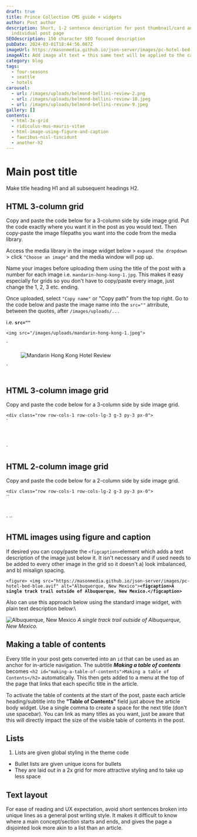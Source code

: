 ```yaml
---
draft: true
title: Prince Collection CMS guide + widgets
author: Post author
description: Short, 1-2 sentence description for post thumbnail/card and
  individual post page
SEOdescription: 150 character SEO focused description
pubDate: 2024-03-01T18:44:56.087Z
imageUrl: https://masonmedia.github.io/json-server/images/pc-hotel-bed-blue.avif
imageAlt: Add image alt text = this same text will be applied to the carousel if used
category: blog
tags:
  - four-seasons
  - seattle
  - hotels
carousel:
  - url: /images/uploads/belmond-bellini-review-2.png
  - url: /images/uploads/belmond-bellini-review-10.jpeg
  - url: /images/uploads/belmond-bellini-review-9.jpeg
gallery: []
contents:
  - html-3x-grid
  - ridiculus-mus-mauris-vitae
  - html-image-using-figure-and-caption
  - faucibus-nisl-tincidunt
  - another-h2
---
```

# Main post title

Make title heading H1 and all subsequent headings H2.

## HTML 3-column grid

Copy and paste the code below for a 3-column side by side image grid. Put the code exactly where you want it in the post as you would text. Then copy-paste the image filepaths you want into the code from the media library. 

Access the media library in the image widget below > `expand the dropdown` > click `"Choose an image"` and the media window will pop up. 

Name your images before uploading them using the title of the post with a number for each image i.e. `mandarin-hong-kong-1.jpg`. This makes it easy especially for grids so you don't have to copy/paste every image, just change the 1, 2, 3 etc. ending.

Once uploaded, select `"Copy name"` or "Copy path" from the top right. Go to the code below and paste the image name into the `src=""` atrribute, between the quotes, after `/images/uploads/...`

i.e. **`src=""`**

`<img src="/images/uploads/mandarin-hong-kong-1.jpeg">`

`<figure>
    <img src="/images/uploads/mandarin-hong-kong-1.jpeg" alt="Mandarin Hong Kong Hotel Review">

</figure>`

![]()

## HTML 3-column image grid

Copy and paste the code below for a 3-column side by side image grid.

`<div class="row row-cols-1 row-cols-lg-3 g-3 py-3 px-0">`\
`  <div class="col">
    <figure>
        <img class="grid-image" src="/images/uploads/<!==add image name/file path here==>" alt="" />
    </figure>
  </div>
  <div class="col">
    <figure>
        <img class="grid-image" src="/images/uploads/four-seasons-seattle-1.jpeg" alt="" />
    </figure>
  </div>
  <div class="col">
    <figure>
        <img class="grid-image" src="/images/uploads/four-seasons-seattle-2.jpeg" alt="" />
      </figure>
  </div>
</div>`

## HTML 2-column image grid

Copy and paste the code below for a 2-column side by side image grid.

`<div class="row row-cols-1 row-cols-lg-2 g-3 py-3 px-0">`\
``   <div class="col">
    <figure>
      <img class="grid-image" src="/images/uploads/four-seasons-seattle-1.jpeg" alt="" />
    </figure>
  </div>
  <div class="col">
    <figure>
      <img class="grid-image" src="/images/uploads/four-seasons-seattle-2.jpeg" alt="" />
    </figure>
  </div>
</div>` ``

## HTML images using figure and caption

If desired you can copy/paste the `<figcaption>`element which adds a text description of the image just below it. It isn't necessary and if used needs to be added to every other image in the grid so it doesn't a) look imbalanced, and b) misalign spacing.

`<figure>
    <img src="https://masonmedia.github.io/json-server/images/pc-hotel-bed-blue.avif"
         alt="Albuquerque, New Mexico">`**`<figcaption>A single track trail outside of Albuquerque, New Mexico.</figcaption>`**

Also can use this approach below using the standard image widget, with plain text description below:\

![Albuquerque, New Mexico](https://masonmedia.github.io/json-server/images/pc-hotel-bed-blue.avif)
*A single track trail outside of Albuquerque, New Mexico.*

## Making a table of contents

Every title in your post gets converted into an `id` that can be used as an anchor for in-article navigation. The subtitle ***Making a table of contents*** becomes `<h2 id="making-a-table-of-contents">Making a table of Contents</h2>` automatically. This then gets added to a menu at the top of the page that links that each specific title in the article.

To activate the table of contents at the start of the post, paste each article heading/subtitle into the **"Table of Contents"** field just above the article body widget. Use a single comma to create a space for the next title (don't use spacebar). You can link as many titles as you want, just be aware that this will directly impact the size of the visible table of contents in the post.

## Lists

1. Lists are given global styling in the theme code

* Bullet lists are given unique icons for bullets 
* They are laid out in a 2x grid for more attractive styling and to take up less space

## Text layout

For ease of reading and UX expectation, avoid short sentences broken into unique lines as a general post writing style. It makes it difficult to know where a main concept/section starts and ends, and gives the page a disjointed look more akin to a list than an article.
